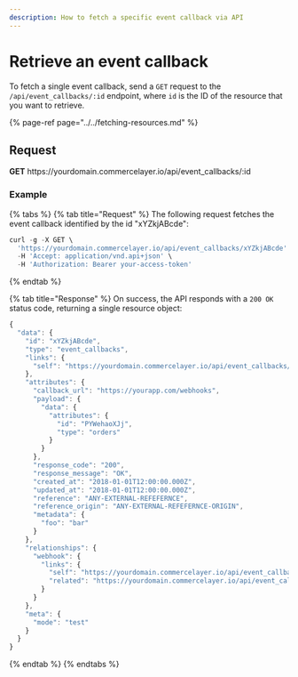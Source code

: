 ```yaml
---
description: How to fetch a specific event callback via API
---
```


# Retrieve an event callback

To fetch a single event callback, send a `GET` request to the `/api/event_callbacks/:id` endpoint, where `id` is the ID of the resource that you want to retrieve.

{% page-ref page="../../fetching-resources.md" %}

## Request

**GET** https://<i></i>yourdomain.commercelayer.io/api/event_callbacks/:id

### **Example**

{% tabs %}
{% tab title="Request" %}
The following request fetches the event callback identified by the id "xYZkjABcde":

```javascript
curl -g -X GET \
  'https://yourdomain.commercelayer.io/api/event_callbacks/xYZkjABcde' \
  -H 'Accept: application/vnd.api+json' \
  -H 'Authorization: Bearer your-access-token'
```
{% endtab %}

{% tab title="Response" %}
On success, the API responds with a `200 OK` status code, returning a single resource object:

```javascript
{
  "data": {
    "id": "xYZkjABcde",
    "type": "event_callbacks",
    "links": {
      "self": "https://yourdomain.commercelayer.io/api/event_callbacks/xYZkjABcde"
    },
    "attributes": {
      "callback_url": "https://yourapp.com/webhooks",
      "payload": {
        "data": {
          "attributes": {
            "id": "PYWehaoXJj",
            "type": "orders"
          }
        }
      },
      "response_code": "200",
      "response_message": "OK",
      "created_at": "2018-01-01T12:00:00.000Z",
      "updated_at": "2018-01-01T12:00:00.000Z",
      "reference": "ANY-EXTERNAL-REFEFERNCE",
      "reference_origin": "ANY-EXTERNAL-REFEFERNCE-ORIGIN",
      "metadata": {
        "foo": "bar"
      }
    },
    "relationships": {
      "webhook": {
        "links": {
          "self": "https://yourdomain.commercelayer.io/api/event_callbacks/xYZkjABcde/relationships/webhook",
          "related": "https://yourdomain.commercelayer.io/api/event_callbacks/xYZkjABcde/webhook"
        }
      }
    },
    "meta": {
      "mode": "test"
    }
  }
}
```
{% endtab %}
{% endtabs %}

